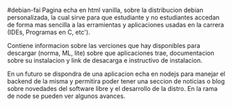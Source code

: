 #debian-fai
Pagina echa en html vanilla, sobre la distribucion debian personalizada, la cual sirve para que estudiante y no estudiantes accedan de forma mas sencilla a las erramientas y aplicaciones usadas en la carrera (IDEs, Programas en C, etc').

Contiene informacion sobre las verciones que hay disponibles para descargar (norma, ML, lite) sobre que aplicaciones trae, documentacion sobre su instalacion y link de desacarga e instructivo de instalacion.

En un futuro se dispondra de una aplicacion echa en nodejs para manejar el backend de la misma y permitira poder tener una seccion de noticias o blog sobre novedades del software libre y el desarrollo de la distro. En la rama de node se pueden ver algunos avances.
